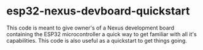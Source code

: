 # esp32-nexus-devboard-quickstart
This code is meant to give owner's of a Nexus development board containing the ESP32 microcontroller a quick way to get familiar with all it's capabilities. This code is also useful as a quickstart to get things going.
